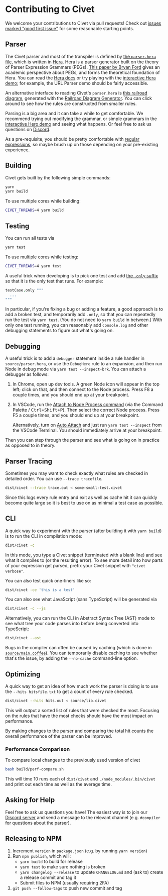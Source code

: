 # Contributing to Civet

We welcome your contributions to Civet via pull requests!  Check out
[issues marked "good first issue"](https://github.com/DanielXMoore/Civet/issues?q=is%3Aissue+is%3Aopen+label%3A%22good+first+issue%22)
for some reasonable starting points.

## Parser

The Civet parser and most of the transpiler is defined by
[the `parser.hera` file](source/parser.hera),
which is written in [Hera](https://github.com/DanielXMoore/Hera).
Hera is a parser generator built on the theory of Parser Expression Grammars
(PEGs).
[This paper by Bryan Ford](https://bford.info/pub/lang/peg.pdf) gives an
academic perspective about PEGs, and forms the theoretical foundation of Hera.
You can read the [Hera docs](https://github.com/DanielXMoore/Hera#readme)
or try playing with the
[interactive Hera demo](https://danielx.net/hera/docs/README.html);
for example, the URL Parser demo should be fairly accessible.

An alternative interface to reading Civet's `parser.hera` is
[this railroad diagram](https://civet.dev/railroad.html),
generated with the
[Railroad Diagram Generator](https://www.bottlecaps.de/rr/ui).
You can click around to see how the rules are constructed from smaller rules.

Parsing is a big area and it can take a while to get comfortable.
We recommend trying out modifying the grammar, or simple grammars in the
[interactive Hero demo](https://danielx.net/hera/docs/README.html)
and seeing what happens.
Or feel free to ask us questions on [Discord](https://discord.gg/xkrW9GebBc).

As a pre-requisite, you should be pretty comfortable with
[regular expressions](https://developer.mozilla.org/en-US/docs/Web/JavaScript/Guide/Regular_Expressions),
so maybe brush up on those depending on your pre-existing experience.

## Building

Civet gets built by the following simple commands:

```sh
yarn
yarn build
```

To use multiple cores while building:

```sh
CIVET_THREADS=4 yarn build
```

## Testing

You can run all tests via

```sh
yarn test
```

To use multiple cores while testing:

```sh
CIVET_THREADS=4 yarn test
```

A useful trick when developing is to pick one test and add
[the `.only` suffix](https://mochajs.org/#exclusive-tests)
so that it is the only test that runs.
For example:

```coffee
testCase.only """
  ...
"""
```

In particular, if you're fixing a bug or adding a feature, a good approach is
to add a broken test, and temporarily add `.only`, so that you can repeatedly
run the test via `yarn test`. (You do not need to `yarn build` in between.)
With only one test running, you can reasonably add `console.log` and other
debugging statements to figure out what's going on.

## Debugging

A useful trick is to add a `debugger` statement inside a rule handler in
`source/parser.hera`, or use the `DebugHere` rule to an expansion,
and then run Node in debug mode via `yarn test --inspect-brk`.
You can attach a debugger as follows:

1. In Chrome, open up dev tools.
   A green Node icon will appear in the top left;
   click on that, and then connect to the Node process.
   Press F8 a couple times, and you should end up at your breakpoint.

2. In VSCode, run the
   [Attach to Node Process command](https://code.visualstudio.com/docs/nodejs/nodejs-debugging#_attaching-to-nodejs)
   (via the Command Palette / <kbd>Ctrl+Shift+P</kbd>).
   Then select the correct Node process.
   Press F5 a couple times, and you should end up at your breakpoint.

   Alternatively, turn on
   [Auto Attach](https://code.visualstudio.com/docs/nodejs/nodejs-debugging#_auto-attach)
   and just run `yarn test --inspect` from the VSCode Terminal.
   You should immediately arrive at your breakpoint.

Then you can step through the parser and see what is going on in practice
as opposed to in theory.

## Parser Tracing

Sometimes you may want to check exactly what rules are checked in
detailed order. You can use `--trace tracefile`.

```sh
dist/civet --trace trace.out < some-small-test.civet
```

Since this logs every rule entry and exit as well as cache hit
it can quickly become quite large so it is best to use on as
minimal a test case as possible.

## CLI

A quick way to experiment with the parser (after building it with
`yarn build`) is to run the CLI in compilation mode:

```sh
dist/civet -c
```

In this mode, you type a Civet snippet (terminated with a blank line)
and see what it compiles to (or the resulting error).
To see more detail into how parts of your expression get parsed,
prefix your Civet snippet with `"civet verbose"`.

You can also test quick one-liners like so:

```sh
dist/civet -ce 'this is a test'
```

You can also see what JavaScript (sans TypeScript) will be generated via

```sh
dist/civet -c --js
```

Alternatively, you can run the CLI in Abstract Syntax Tree (AST) mode to see
what tree your code parses into before being converted into TypeScript:

```sh
dist/civet --ast
```

Bugs in the compiler can often be caused by caching (which is done in
[`source/main.coffee`](source/main.coffee)).  You can temporarily disable
caching to see whether that's the issue, by adding the `--no-cache`
command-line option.

## Optimizing

A quick way to get an idea of how much work the parser is doing is to
use the `--hits hitsfile.txt` to get a count of every rule checked.

```sh
dist/civet --hits hits.out < source/lib.civet
```

This will output a sorted list of rules that were checked the most.
Focusing on the rules that have the most checks should have the most
impact on performance.

By making changes to the parser and comparing the total hit counts
the overall performance of the parser can be improved.

### Performance Comparison

To compare local changes to the previously used version of civet

```sh
bash build/perf-compare.sh
```

This will time 10 runs each of `dist/civet` and `./node_modules/.bin/civet`
and print out each time as well as the average time.

## Asking for Help

Feel free to ask us questions you have!
The easiest way is to join our
[Discord server](https://discord.gg/xkrW9GebBc) and send a message to the
relevant channel (e.g. `#compiler` for questions about the parser).

## Releasing to NPM

1. Increment `version` in `package.json` (e.g. by running `yarn version`)
2. Run `npm publish`, which will:
   * `yarn build` to build for release
   * `yarn test` to make sure nothing is broken
   * `yarn changelog --release` to update `CHANGELOG.md`
     and (ask to) create a release commit and tag it
   * Submit files to NPM (usually requiring 2FA)
3. `git push --follow-tags` to push new commit and tag
